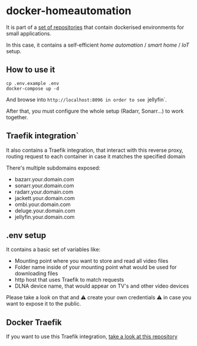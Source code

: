# docker-homeautomation

It is part of a [set of repositories](https://github.com/search?q=user%3Admartingarcia+docker) that contain dockerised environments for small applications.

In this case, it contains a self-efficient *home automation* / *smart home* / *IoT* setup.

## How to use it

```
cp .env.example .env
docker-compose up -d
```

And browse into `http://localhost:8096 in order to see `jellyfin`.

After that, you must  configure the whole setup (Radarr, Sonarr...) to work together.

## Traefik integration`

It also contains a Traefik integration, that interact with this reverse proxy, routing request to each container in case it matches the specified domain

There's multiple subdomains exposed:
  - bazarr.your.domain.com
  - sonarr.your.domain.com
  - radarr.your.domain.com
  - jackett.your.domain.com
  - ombi.your.domain.com
  - deluge.your.domain.com
  - jellyfin.your.domain.com

## .env setup

It contains a basic set of variables like:

- Mounting point where you want to store and read all video files
- Folder name inside of your mounting point what would be used for downloading files
- http host that uses Traefik to match requests
- DLNA device name, that would appear on TV's and other video devices

Please take a look on that and :warning: create your own credentials :warning: in case you want to expose it to the public.

## Docker Traefik

If you want to use this Traefik integration, [take a look at this repository](https://github.com/dmartingarcia/docker-traefik)
